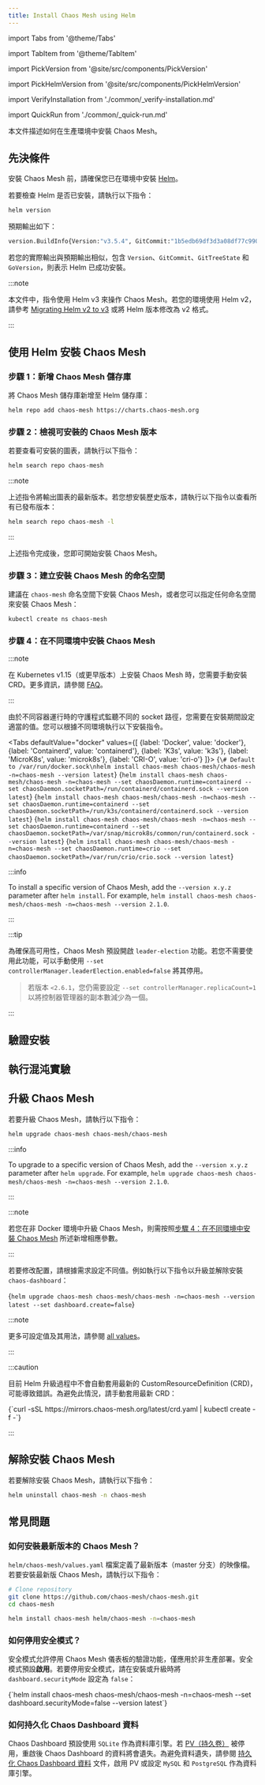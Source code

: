 ```yaml
---
title: Install Chaos Mesh using Helm
---
```


import Tabs from '@theme/Tabs'

import TabItem from '@theme/TabItem'

import PickVersion from '@site/src/components/PickVersion'

import PickHelmVersion from '@site/src/components/PickHelmVersion'

import VerifyInstallation from './common/\_verify-installation.md'

import QuickRun from './common/\_quick-run.md'

本文件描述如何在生產環境中安裝 Chaos Mesh。

## 先決條件

安裝 Chaos Mesh 前，請確保您已在環境中安裝 [Helm](https://helm.sh/docs/intro/install/)。

若要檢查 Helm 是否已安裝，請執行以下指令：

```bash
helm version
```

預期輸出如下：

```bash
version.BuildInfo{Version:"v3.5.4", GitCommit:"1b5edb69df3d3a08df77c9902dc17af864ff05d1", GitTreeState:"dirty", GoVersion: "go1.16.3"}
```

若您的實際輸出與預期輸出相似，包含 `Version`、`GitCommit`、`GitTreeState` 和 `GoVersion`，則表示 Helm 已成功安裝。

:::note

本文件中，指令使用 Helm v3 來操作 Chaos Mesh。若您的環境使用 Helm v2，請參考 [Migrating Helm v2 to v3](https://helm.sh/docs/topics/v2_v3_migration/) 或將 Helm 版本修改為 v2 格式。

:::

## 使用 Helm 安裝 Chaos Mesh

### 步驟 1：新增 Chaos Mesh 儲存庫

將 Chaos Mesh 儲存庫新增至 Helm 儲存庫：

```bash
helm repo add chaos-mesh https://charts.chaos-mesh.org
```

### 步驟 2：檢視可安裝的 Chaos Mesh 版本

若要查看可安裝的圖表，請執行以下指令：

```bash
helm search repo chaos-mesh
```

:::note

上述指令將輸出圖表的最新版本。若您想安裝歷史版本，請執行以下指令以查看所有已發布版本：

```bash
helm search repo chaos-mesh -l
```

:::

上述指令完成後，您即可開始安裝 Chaos Mesh。

### 步驟 3：建立安裝 Chaos Mesh 的命名空間

建議在 `chaos-mesh` 命名空間下安裝 Chaos Mesh，或者您可以指定任何命名空間來安裝 Chaos Mesh：

```bash
kubectl create ns chaos-mesh
```

### 步驟 4：在不同環境中安裝 Chaos Mesh

:::note

在 Kubernetes v1.15（或更早版本）上安裝 Chaos Mesh 時，您需要手動安裝 CRD。更多資訊，請參閱 [FAQ](./faqs.md#failed-to-install-chaos-mesh-with-the-message-no-matches-for-kind-customresourcedefinition-in-version-apiextensionsk8siov1)。

:::

由於不同容器運行時的守護程式監聽不同的 socket 路徑，您需要在安裝期間設定適當的值。您可以根據不同環境執行以下安裝指令。

<!-- prettier-ignore -->

<Tabs defaultValue="docker" values={[
  {label: 'Docker', value: 'docker'},
  {label: 'Containerd', value: 'containerd'},
  {label: 'K3s', value: 'k3s'},
  {label: 'MicroK8s', value: 'microk8s'},
  {label: 'CRI-O', value: 'cri-o'}
]}>
  <TabItem value="docker">
    <PickHelmVersion>{`\# Default to /var/run/docker.sock\nhelm install chaos-mesh chaos-mesh/chaos-mesh -n=chaos-mesh --version latest`}</PickHelmVersion>
  </TabItem>
  <TabItem value="containerd">
    <PickHelmVersion>{`helm install chaos-mesh chaos-mesh/chaos-mesh -n=chaos-mesh --set chaosDaemon.runtime=containerd --set chaosDaemon.socketPath=/run/containerd/containerd.sock --version latest`}</PickHelmVersion>
  </TabItem>
  <TabItem value="k3s">
    <PickHelmVersion>{`helm install chaos-mesh chaos-mesh/chaos-mesh -n=chaos-mesh --set chaosDaemon.runtime=containerd --set chaosDaemon.socketPath=/run/k3s/containerd/containerd.sock --version latest`}</PickHelmVersion>
  </TabItem>
  <TabItem value="microk8s">
    <PickHelmVersion>{`helm install chaos-mesh chaos-mesh/chaos-mesh -n=chaos-mesh --set chaosDaemon.runtime=containerd --set chaosDaemon.socketPath=/var/snap/microk8s/common/run/containerd.sock --version latest`}</PickHelmVersion>
  </TabItem>
  <TabItem value="cri-o">
    <PickHelmVersion>{`helm install chaos-mesh chaos-mesh/chaos-mesh -n=chaos-mesh --set chaosDaemon.runtime=crio --set chaosDaemon.socketPath=/var/run/crio/crio.sock --version latest`}</PickHelmVersion>
  </TabItem>
</Tabs>

:::info

To install a specific version of Chaos Mesh, add the `--version x.y.z` parameter after `helm install`. For example, `helm install chaos-mesh chaos-mesh/chaos-mesh -n=chaos-mesh --version 2.1.0`.

:::

:::tip

為確保高可用性，Chaos Mesh 預設開啟 `leader-election` 功能。若您不需要使用此功能，可以手動使用 `--set controllerManager.leaderElection.enabled=false` 將其停用。

> 若版本 `<2.6.1`，您仍需要設定 `--set controllerManager.replicaCount=1` 以將控制器管理器的副本數減少為一個。

:::

## 驗證安裝

<VerifyInstallation />

## 執行混沌實驗

<QuickRun />

## 升級 Chaos Mesh

若要升級 Chaos Mesh，請執行以下指令：

```bash
helm upgrade chaos-mesh chaos-mesh/chaos-mesh
```

:::info

To upgrade to a specific version of Chaos Mesh, add the `--version x.y.z` parameter after `helm upgrade`. For example, `helm upgrade chaos-mesh chaos-mesh/chaos-mesh -n=chaos-mesh --version 2.1.0`.

:::

:::note

若您在非 Docker 環境中升級 Chaos Mesh，則需按照[步驟 4：在不同環境中安裝 Chaos Mesh](#step-4-install-chaos-mesh-in-different-environments) 所述新增相應參數。

:::

若要修改配置，請根據需求設定不同值。例如執行以下指令以升級並解除安裝 `chaos-dashboard`：

<PickHelmVersion>{`helm upgrade chaos-mesh chaos-mesh/chaos-mesh -n=chaos-mesh --version latest --set dashboard.create=false`}</PickHelmVersion>

:::note

更多可設定值及其用法，請參閱 [all values](https://github.com/chaos-mesh/chaos-mesh/blob/master/helm/chaos-mesh/values.yaml)。

:::

:::caution

目前 Helm 升級過程中不會自動套用最新的 CustomResourceDefinition (CRD)，可能導致錯誤。為避免此情況，請手動套用最新 CRD：

<PickVersion>
{`curl -sSL https://mirrors.chaos-mesh.org/latest/crd.yaml | kubectl create -f -`}
</PickVersion>

:::

## 解除安裝 Chaos Mesh

若要解除安裝 Chaos Mesh，請執行以下指令：

```bash
helm uninstall chaos-mesh -n chaos-mesh
```

## 常見問題

### 如何安裝最新版本的 Chaos Mesh？

`helm/chaos-mesh/values.yaml` 檔案定義了最新版本（master 分支）的映像檔。若要安裝最新版 Chaos Mesh，請執行以下指令：

```bash
# Clone repository
git clone https://github.com/chaos-mesh/chaos-mesh.git
cd chaos-mesh

helm install chaos-mesh helm/chaos-mesh -n=chaos-mesh
```

### 如何停用安全模式？

安全模式允許停用 Chaos Mesh 儀表板的驗證功能，僅應用於非生產部署。安全模式預設**啟用**。若要停用安全模式，請在安裝或升級時將 `dashboard.securityMode` 設定為 `false`：

<PickHelmVersion>
{`helm install chaos-mesh chaos-mesh/chaos-mesh -n=chaos-mesh --set dashboard.securityMode=false --version latest`}
</PickHelmVersion>

### 如何持久化 Chaos Dashboard 資料

Chaos Dashboard 預設使用 `SQLite` 作為資料庫引擎。若 [PV（持久卷）](https://kubernetes.io/docs/concepts/storage/persistent-volumes/) 被停用，重啟後 Chaos Dashboard 的資料將會遺失。為避免資料遺失，請參閱 [持久化 Chaos Dashboard 資料](persistence-dashboard.md) 文件，啟用 PV 或設定 `MySQL` 和 `PostgreSQL` 作為資料庫引擎。